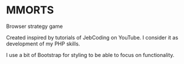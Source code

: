 # MMORTS
Browser strategy game

Created inspired by tutorials of JebCoding on YouTube. I consider it as development of my PHP skills.

I use a bit of Bootstrap for styling to be able to focus on functionality.
